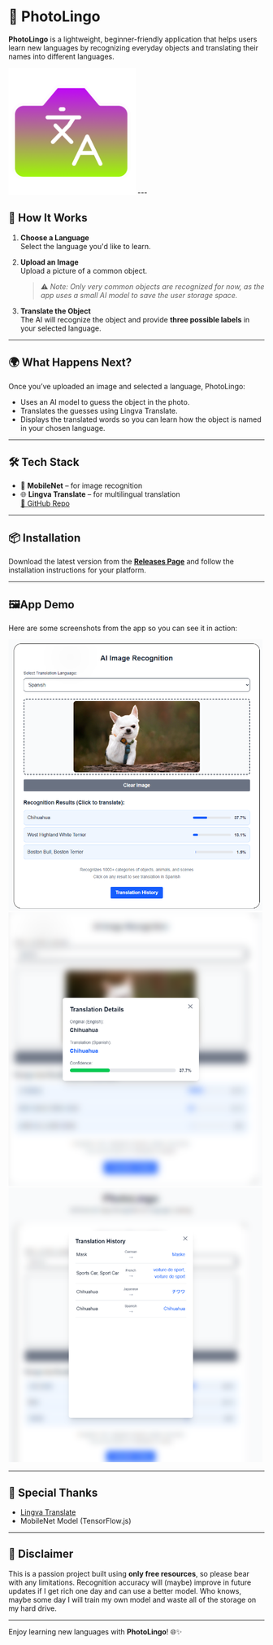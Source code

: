 # 📸 PhotoLingo

**PhotoLingo** is a lightweight, beginner-friendly application that helps users learn new languages by recognizing everyday objects and translating their names into different languages.

<img src="https://github.com/grubk/photolingo/blob/master/src-tauri/icons/PhotoLingoIcon.png" alt="PhotoLingo Logo" width="250">
---

## 🚀 How It Works

1. **Choose a Language**  
   Select the language you'd like to learn.

2. **Upload an Image**  
   Upload a picture of a common object.  
   > ⚠️ *Note: Only very common objects are recognized for now, as the app uses a small AI model to save the user storage space.*

3. **Translate the Object**  
   The AI will recognize the object and provide **three possible labels** in your selected language.

---

## 🌍 What Happens Next?

Once you’ve uploaded an image and selected a language, PhotoLingo:
- Uses an AI model to guess the object in the photo.
- Translates the guesses using Lingva Translate.
- Displays the translated words so you can learn how the object is named in your chosen language.

---

## 🛠️ Tech Stack

- 🧠 **MobileNet** – for image recognition  
- 🌐 **Lingva Translate** – for multilingual translation  
  [🔗 GitHub Repo](https://github.com/thedaviddelta/lingva-translate)

---

## 📦 Installation

Download the latest version from the [**Releases Page**](https://github.com/grubk/photolingo/releases) and follow the installation instructions for your platform.

---
## 🖼️App Demo
Here are some screenshots from the app so you can see it in action:


<img src="https://github.com/grubk/photolingo/blob/master/demos/Screenshot%202025-07-19%20203759.png" alt="Sample 1" width="500"> <img src="https://github.com/grubk/photolingo/blob/master/demos/Screenshot%202025-07-19%20204056.png" alt="Sample 2" width="500">
<img src="https://github.com/grubk/photolingo/blob/master/demos/Screenshot%202025-07-19%20204244.png" alt="Sample 3" width="500">

---

## 🙏 Special Thanks

- [Lingva Translate](https://github.com/thedaviddelta/lingva-translate)
- MobileNet Model (TensorFlow.js)

---

## 📢 Disclaimer

This is a passion project built using **only free resources**, so please bear with any limitations. Recognition accuracy will (maybe) improve in future updates if I get rich one day and can use a better model. Who knows, maybe some day I will train my own model and waste all of the storage on my hard drive.

---

Enjoy learning new languages with **PhotoLingo**! 🌐✨

